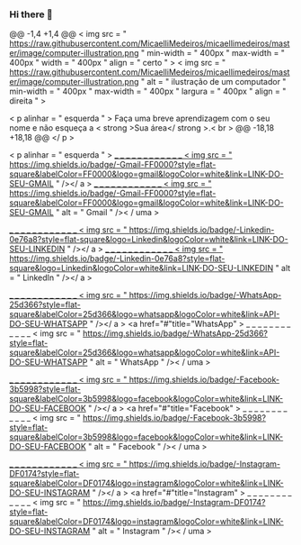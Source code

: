 ### Hi there 👋

@@ -1,4 +1,4 @@
< img  src = " https://raw.githubusercontent.com/MicaelliMedeiros/micaellimedeiros/master/image/computer-illustration.png "  min-width = " 400px "  max-width = " 400px "  width = " 400px "  align = " certo " >
< img  src = " https://raw.githubusercontent.com/MicaelliMedeiros/micaellimedeiros/master/image/computer-illustration.png "  alt = " ilustração de um computador " min-width = " 400px " max-width = " 400px " largura = " 400px " align = " direita " >    

< p  alinhar = " esquerda " >
  Faça uma breve aprendizagem com o seu nome e não esqueça a < strong >Sua área</ strong >.< br >
@@ -18,18 +18,18 @@
</ p >

< p  alinhar = " esquerda " >
  <a href="#" alt="Gmail" > _  _ _ _ _ _  _ _ _ _ _ _
  < img  src = " https://img.shields.io/badge/-Gmail-FF0000?style=flat-square&labelColor=FF0000&logo=gmail&logoColor=white&link=LINK-DO-SEU-GMAIL " /></ a >
  <a href = "#" title = "Gmail" > _  _ _ _ _ _  _ _ _ _ _ _
  < img  src = " https://img.shields.io/badge/-Gmail-FF0000?style=flat-square&labelColor=FF0000&logo=gmail&logoColor=white&link=LINK-DO-SEU-GMAIL "  alt = " Gmail " />< / uma >

  <a href = "#" alt = "LinkedIn" > _  _ _ _ _ _  _ _ _ _ _ _
  < img  src = " https://img.shields.io/badge/-Linkedin-0e76a8?style=flat-square&logo=Linkedin&logoColor=white&link=LINK-DO-SEU-LINKEDIN " /></ a >
  <a href = "#" title = "LinkedIn" > _  _ _ _ _ _  _ _ _ _ _ _
  < img  src = " https://img.shields.io/badge/-Linkedin-0e76a8?style=flat-square&logo=Linkedin&logoColor=white&link=LINK-DO-SEU-LINKEDIN "  alt = " LinkedIn " /></ a >

  <a href="#" alt="WhatsApp" > _  _ _ _ _ _  _ _ _ _ _ _
  < img  src = " https://img.shields.io/badge/-WhatsApp-25d366?style=flat-square&labelColor=25d366&logo=whatsapp&logoColor=white&link=API-DO-SEU-WHATSAPP " /></ a >
  <a href="#"title="WhatsApp" > _  _ _ _ _ _  _ _ _ _ _ _
  < img  src = " https://img.shields.io/badge/-WhatsApp-25d366?style=flat-square&labelColor=25d366&logo=whatsapp&logoColor=white&link=API-DO-SEU-WHATSAPP " alt = " WhatsApp " />< / uma > 

  <a href="#" alt="Facebook" > _  _ _ _ _ _  _ _ _ _ _ _
  < img  src = " https://img.shields.io/badge/-Facebook-3b5998?style=flat-square&labelColor=3b5998&logo=facebook&logoColor=white&link=LINK-DO-SEU-FACEBOOK " /></ a >
  <a href="#"title="Facebook" > _  _ _ _ _ _  _ _ _ _ _ _
  < img  src = " https://img.shields.io/badge/-Facebook-3b5998?style=flat-square&labelColor=3b5998&logo=facebook&logoColor=white&link=LINK-DO-SEU-FACEBOOK " alt = " Facebook " />< / uma > 

  <a href="#" alt="Instagram" > _  _ _ _ _ _  _ _ _ _ _ _
  < img  src = " https://img.shields.io/badge/-Instagram-DF0174?style=flat-square&labelColor=DF0174&logo=instagram&logoColor=white&link=LINK-DO-SEU-INSTAGRAM " /></ a >
  <a href="#"title="Instagram" > _  _ _ _ _ _  _ _ _ _ _ _
  < img  src = " https://img.shields.io/badge/-Instagram-DF0174?style=flat-square&labelColor=DF0174&logo=instagram&logoColor=white&link=LINK-DO-SEU-INSTAGRAM " alt = " Instagram " />< / uma > 
